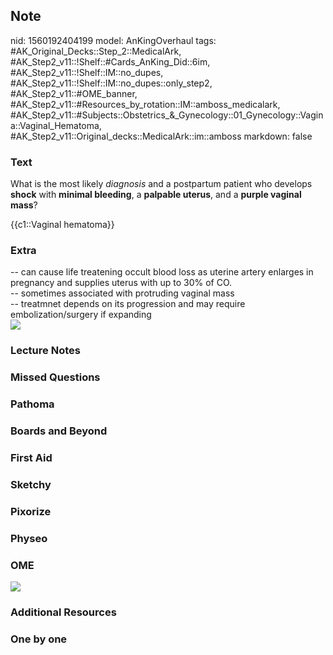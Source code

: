 ## Note
nid: 1560192404199
model: AnKingOverhaul
tags: #AK_Original_Decks::Step_2::MedicalArk, #AK_Step2_v11::!Shelf::#Cards_AnKing_Did::6im, #AK_Step2_v11::!Shelf::IM::no_dupes, #AK_Step2_v11::!Shelf::IM::no_dupes::only_step2, #AK_Step2_v11::#OME_banner, #AK_Step2_v11::#Resources_by_rotation::IM::amboss_medicalark, #AK_Step2_v11::#Subjects::Obstetrics_&_Gynecology::01_Gynecology::Vagina::Vaginal_Hematoma, #AK_Step2_v11::Original_decks::MedicalArk::im::amboss
markdown: false

### Text
What is the most likely <i>diagnosis</i> and a postpartum patient
who develops <b>shock</b> with <b>minimal bleeding</b>, a
<b>palpable uterus</b>, and a <b>purple vaginal mass</b>?
<div>
  {{c1::Vaginal hematoma}}
</div>

### Extra
<div>
  -- can cause life treatening occult blood loss as uterine artery
  enlarges in pregnancy and supplies uterus with up to 30% of CO.
</div>
<div>
  -- sometimes associated with protruding vaginal mass
</div>
<div>
  -- treatmnet depends on its progression and may require
  embolization/surgery if expanding
</div><img src=
"paste-78e69e3b30388a05a7e93e9d52b2fc9edb11c864.jpg">

### Lecture Notes


### Missed Questions


### Pathoma


### Boards and Beyond


### First Aid


### Sketchy


### Pixorize


### Physeo


### OME
<div class="ome-widget">
  <a href="https://onlinemeded.org?ref=anki"><img src=
  "_OME_AnkiFlashcards_General_3.png"></a>
</div>

### Additional Resources


### One by one

